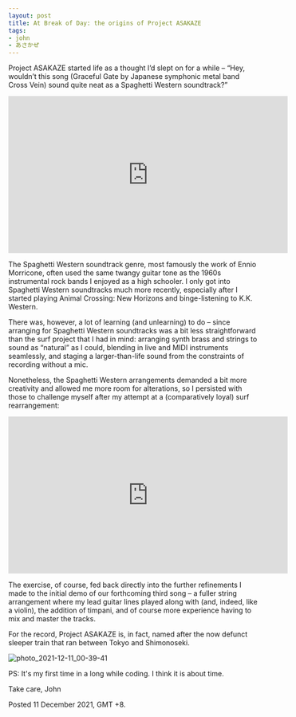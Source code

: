 ```yaml
---
layout: post
title: At Break of Day: the origins of Project ASAKAZE
tags:
- john
- あさかぜ
---
```


Project ASAKAZE started life as a thought I’d slept on for a while – “Hey, wouldn’t this song (Graceful Gate by Japanese symphonic metal band Cross Vein) sound quite neat as a Spaghetti Western soundtrack?”  

<iframe width="560" height="315" src="https://www.youtube.com/embed/L77od8xO5mM" title="YouTube video player" frameborder="0" allow="accelerometer; autoplay; clipboard-write; encrypted-media; gyroscope; picture-in-picture" allowfullscreen></iframe>

The Spaghetti Western soundtrack genre, most famously the work of Ennio Morricone, often used the same twangy guitar tone as the 1960s instrumental rock bands I enjoyed as a high schooler. I only got into Spaghetti Western soundtracks much more recently, especially after I started playing Animal Crossing: New Horizons and binge-listening to K.K. Western.

There was, however, a lot of learning (and unlearning) to do – since arranging for Spaghetti Western soundtracks was a bit less straightforward than the surf project that I had in mind: arranging synth brass and strings to sound as “natural” as I could, blending in live and MIDI instruments seamlessly, and staging a larger-than-life sound from the constraints of recording without a mic.

Nonetheless, the Spaghetti Western arrangements demanded a bit more creativity and allowed me more room for alterations, so I persisted with those to challenge myself after my attempt at a (comparatively loyal) surf rearrangement:

<iframe width="560" height="315" src="https://www.youtube.com/embed/0YsSD0rnSgw" title="YouTube video player" frameborder="0" allow="accelerometer; autoplay; clipboard-write; encrypted-media; gyroscope; picture-in-picture" allowfullscreen></iframe>

The exercise, of course, fed back directly into the further refinements I made to the initial demo of our forthcoming third song – a fuller string arrangement where my lead guitar lines played along with (and, indeed, like a violin), the addition of timpani, and of course more experience having to mix and master the tracks.

For the record, Project ASAKAZE is, in fact, named after the now defunct sleeper train that ran between Tokyo and Shimonoseki.

![photo_2021-12-11_00-39-41](https://user-images.githubusercontent.com/16605375/145611657-cebd75fd-d493-4b03-8b4a-076d93a8d024.jpg)

PS: It's my first time in a long while coding. I think it is about time.

Take care,
John

Posted 11 December 2021, GMT +8.






